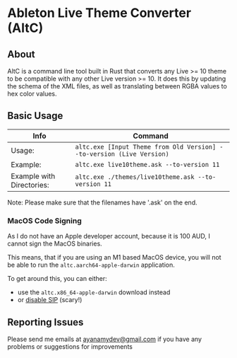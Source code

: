 # Ableton Live Theme Converter (AltC)

## About

AltC is a command line tool built in Rust that converts any Live >= 10 theme to be compatible with any other Live version >= 10. It does this by updating the schema of the XML files, as well as translating between RGBA values to hex color values.

## Basic Usage

|Info|Command|
|-|-|
|Usage:                     |`altc.exe [Input Theme from Old Version] --to-version (Live Version)`|
|Example:                   |`altc.exe live10theme.ask --to-version 11`|
|Example with Directories:  |`altc.exe ./themes/live10theme.ask --to-version 11`|

Note: Please make sure that the filenames have '.ask' on the end.

### MacOS Code Signing

As I do not have an Apple developer account, because it is 100 AUD, I cannot sign the MacOS binaries.

This means, that if you are using an M1 based MacOS device, you will not be able to run the `altc.aarch64-apple-darwin` application.

To get around this, you can either:

- use the `altc.x86_64-apple-darwin` download instead
- or [disable SIP](https://developer.apple.com/documentation/security/disabling_and_enabling_system_integrity_protection) (scary!)

## Reporting Issues

Please send me emails at [ayanamydev@gmail.com](mailto:ayanamydev@gmail.com) if you have any problems or suggestions for improvements
